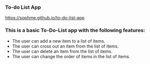 ### To-do List App

https://sophme.github.io/to-do-list-app

### This is a basic To-Do-List app with the following features:

- The user can add a new item to a list of items.
- The user can cross out an item from the list of items.
- The user can delete an item from the list of items.
- The user can change the order of items in the list of items.
